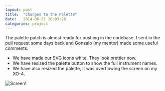 ```yaml
---
layout: post
title:  "Changes to the Palette"
date:   2014-06-21 16:03:26
categories: project
---
```


The palette patch is almost ready for pushing in the codebase. I sent in the pull request some days back and Gonzalo (my mentor) made some useful comments.

- We have made our SVG icons white. They look prettier now. 
- We have resized the palette button to show the full instrument names.
- We have also resized the palette, it was overflowing the screen on my XO-4.

![Screen1](http://i.imgur.com/u86qDbe.png)
